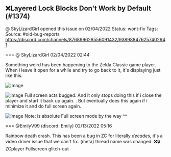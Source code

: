 ## ❌Layered Lock Blocks Don't Work by Default (#1374)
@ SkyLizardGirl opened this issue on 02/04/2022
Status: wont-fix
Tags: 
Source: #old-bug-reports https://discord.com/channels/876899628556091432/938988476257402941


=== @ SkyLizardGirl 02/04/2022 02:44

Something weird has been happening to the Zelda Classic game player. When i leave it open for a while and try to go back to it, it's displaying just like this.

![image](https://cdn.discordapp.com/attachments/938988476257402941/938988699880919060/unknown.png?ex=65ea7bdf&is=65d806df&hm=925cc06ba16db7cc40d6c83783b39ea9bfacf7314caf2d7ac30b6f15a047a1b3&)

![image](https://cdn.discordapp.com/attachments/938988476257402941/938988840645955594/unknown.png?ex=65ea7c01&is=65d80701&hm=3b1ae303c51d96a266926211023fcef9d6bf2548b898bf3a05fbb1c5bddce060&)
Full screen acts bugged.
And it only stops doing this if i close the player and start it back up again.
.
But eventually does this again if i minimize it and do full screen again.

![image](https://cdn.discordapp.com/attachments/938988476257402941/938989307555885056/unknown.png?ex=65ea7c70&is=65d80770&hm=21d308ac532e5ec74bd0e45c910e77d2b0aa54d536c4fe666738885dd870aa22&)
Note:   is absolute Full screen mode by the way ^^

=== @EmilyV99 (discord: Emily) 02/13/2022 05:16

Rainbow death crash.
This has been a bug in ZC for literally *decades*, it's a video driver issue that we can't fix.
(meta) thread name was changed: ❌🔒ZCplayer Fullscreen glitch-out
